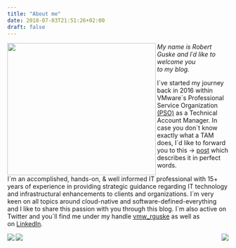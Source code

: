 ```yaml
---
title: "About me"
date: 2018-07-03T21:51:26+02:00
draft: false
---
```


<img src="/img/about/about_rguske.jpg" align="left" height="300" width="338"></img>

*My name is Robert Guske and I´d like to welcome you to my blog.*

I´ve started my journey back in 2016 within VMware´s Professional Service Organization <a href="https://www.vmware.com/professional-services.html" target="_blank">(PSO)</a> as a Technical Account Manager. In case you don´t know exactly what a TAM does, I´d like to forward you to this -> <a href="https://blogs.vmware.com/services-education-insights/2017/11/vmware-technical-account-manager.html" target="_blank">post</a> which describes it in perfect words.  

I´m an accomplished, hands-on, & well informed IT professional with 15+ years of experience in providing strategic guidance regarding IT technology and infrastructural enhancements to clients and organizations. I´m very keen on all topics around cloud-native and software-defined-everything and I like to share this passion with you through this blog.
I´m also active on Twitter and you´ll find me under my handle <a href="https://twitter.com/vmw_rguske" target="_blank">vmw_rguske</a> as well as on <a href="https://www.linkedin.com/in/robert-guske-830853111/" target="_blank">LinkedIn</a>.

<img src="/img/about/double_vcp.png" align="left"></img>
<img src="/img/about/vcp6_dtm.png" align="right"></img>
<img src="/img/about/vcp65.png" align="middle"></img>